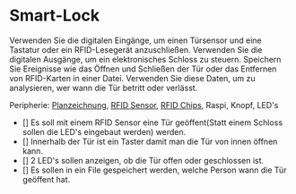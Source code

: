 # Smart-Lock

Verwenden Sie die digitalen Eingänge, um einen Türsensor und eine Tastatur oder ein RFID-Lesegerät anzuschließen. Verwenden Sie die digitalen Ausgänge, um ein elektronisches Schloss zu steuern. Speichern Sie Ereignisse wie das Öffnen und Schließen der Tür oder das Entfernen von RFID-Karten in einer Datei. Verwenden Sie diese Daten, um zu analysieren, wer wann die Tür betritt oder verlässt.

Peripherie: [Planzeichnung](https://fritzing.org/), [RFID Sensor](https://www.az-delivery.de/products/rfid-set), [RFID Chips](https://www.az-delivery.de/products/13-56mhz-transponder?variant=38522275218), Raspi, Knopf, LED's

- [] Es soll mit einem RFID Sensor eine Tür geöffent(Statt einem Schloss sollen die LED's eingebaut werden) werden.
- [] Innerhalb der Tür ist ein Taster damit man die Tür von innen öffnen kann.
- [] 2 LED's sollen anzeigen, ob die Tür offen oder geschlossen ist.
- [] Es sollen in ein File gespeichert werden, welche Person wann die Tür geöffent hat.

